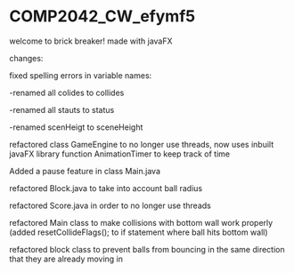 # COMP2042_CW_efymf5

welcome to brick breaker! made with javaFX

changes:

fixed spelling errors in variable names:

-renamed all colides to collides

-renamed all stauts to status

-renamed scenHeigt to sceneHeight


refactored class GameEngine to no longer use threads, now uses inbuilt javaFX library function AnimationTimer to keep track of time

Added a pause feature in class Main.java

refactored Block.java to take into account ball radius

refactored Score.java in order to no longer use threads

refactored Main class to make collisions with bottom wall work properly (added resetCollideFlags(); to if statement where ball hits bottom wall)

refactored block class to prevent balls from bouncing in the same direction that they are already moving in 


